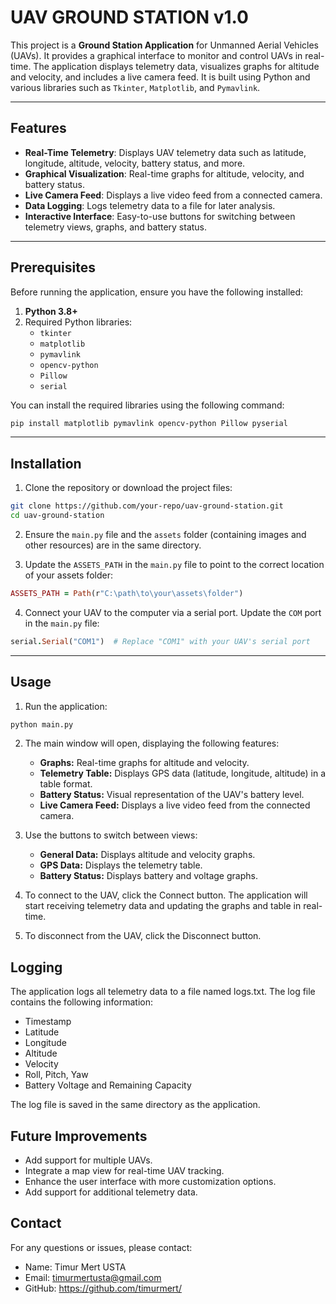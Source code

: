 # UAV GROUND STATION v1.0

This project is a **Ground Station Application** for Unmanned Aerial Vehicles (UAVs). It provides a graphical interface to monitor and control UAVs in real-time. The application displays telemetry data, visualizes graphs for altitude and velocity, and includes a live camera feed. It is built using Python and various libraries such as `Tkinter`, `Matplotlib`, and `Pymavlink`.

---

## Features

- **Real-Time Telemetry**: Displays UAV telemetry data such as latitude, longitude, altitude, velocity, battery status, and more.
- **Graphical Visualization**: Real-time graphs for altitude, velocity, and battery status.
- **Live Camera Feed**: Displays a live video feed from a connected camera.
- **Data Logging**: Logs telemetry data to a file for later analysis.
- **Interactive Interface**: Easy-to-use buttons for switching between telemetry views, graphs, and battery status.

---

## Prerequisites

Before running the application, ensure you have the following installed:

1. **Python 3.8+**
2. Required Python libraries:
   - `tkinter`
   - `matplotlib`
   - `pymavlink`
   - `opencv-python`
   - `Pillow`
   - `serial`

You can install the required libraries using the following command:

```bash
pip install matplotlib pymavlink opencv-python Pillow pyserial
```
---
## Installation

1. Clone the repository or download the project files:
```bash
git clone https://github.com/your-repo/uav-ground-station.git
cd uav-ground-station
```

2. Ensure the `main.py` file and the `assets` folder (containing images and other resources) are in the same directory.

3. Update the `ASSETS_PATH` in the `main.py` file to point to the correct location of your assets folder:

```ruby
ASSETS_PATH = Path(r"C:\path\to\your\assets\folder")
```

4. Connect your UAV to the computer via a serial port. Update the `COM` port in the `main.py` file:

```ruby
serial.Serial("COM1")  # Replace "COM1" with your UAV's serial port
```

---
## Usage
1. Run the application:

```bash
python main.py
```

2. The main window will open, displaying the following features:

    - **Graphs:** Real-time graphs for altitude and velocity.
    - **Telemetry Table:** Displays GPS data (latitude, longitude, altitude) in a table format.
    - **Battery Status:** Visual representation of the UAV's battery level.
    - **Live Camera Feed:** Displays a live video feed from the connected camera.

3. Use the buttons to switch between views:

    - **General Data:** Displays altitude and velocity graphs.
    - **GPS Data:** Displays the telemetry table.
    - **Battery Status:** Displays battery and voltage graphs.

4. To connect to the UAV, click the Connect button. The application will start receiving telemetry data and updating the graphs and table in real-time.

5. To disconnect from the UAV, click the Disconnect button.

## Logging

The application logs all telemetry data to a file named logs.txt. The log file contains the following information:

 - Timestamp
 - Latitude
 - Longitude
 - Altitude
 - Velocity
 - Roll, Pitch, Yaw
 - Battery Voltage and Remaining Capacity

The log file is saved in the same directory as the application.

## Future Improvements

- Add support for multiple UAVs.
- Integrate a map view for real-time UAV tracking.
- Enhance the user interface with more customization options.
- Add support for additional telemetry data.

## Contact

For any questions or issues, please contact:
 - Name: Timur Mert USTA
 - Email: timurmertusta@gmail.com
 - GitHub: https://github.com/timurmert/
